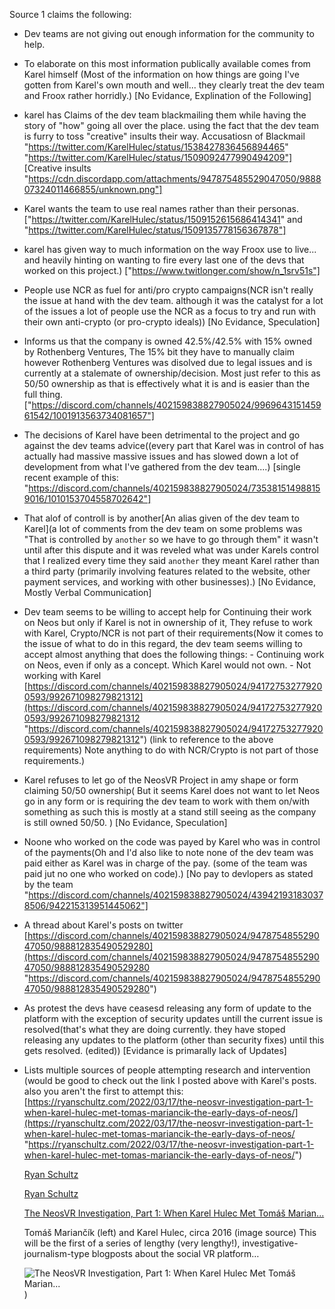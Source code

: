 Source 1 claims the following:
- Dev teams are not giving out enough information for the community to help.
 - To elaborate on this most information publically available comes from Karel himself (Most of the information on how things are going I've gotten from Karel's own mouth and well... they clearly treat the dev team and Froox rather horridly.) [No Evidance, Explination of the Following]

 - karel has Claims of the dev team blackmailing them while having the story of "how" going all over the place. using the fact that the dev team is furry to toss "creative" insults their way.
  Accusatiosn of Blackmail "https://twitter.com/KarelHulec/status/1538427836456894465" "https://twitter.com/KarelHulec/status/1509092477990494209"] [Creative insults "https://cdn.discordapp.com/attachments/947875485529047050/988807324011466855/unknown.png"]

 - Karel wants the team to use real names rather than their personas. ["https://twitter.com/KarelHulec/status/1509152615686414341" and "https://twitter.com/KarelHulec/status/1509135778156367878"]

- karel has given way to much information on the way Froox use to live... and heavily hinting on wanting to fire every last one of the devs that worked on this project.) ["https://www.twitlonger.com/show/n_1srv51s"]

- People use NCR as fuel for anti/pro crypto campaigns(NCR isn't really the issue at hand with the dev team. although it was the catalyst for a lot of the issues a lot of people use the NCR as a focus to try and run with their own anti-crypto (or pro-crypto ideals)) [No Evidance, Speculation]

- Informs us that the company is owned 42.5%/42.5% with 15% owned by Rothenberg Ventures, The 15% bit they have to manually claim however Rothenberg Ventures was disolved due to legal issues and is currently at a stalemate of ownership/decision. Most just refer to this as 50/50 ownership as that is effectively what it is and is easier than the full thing.
["https://discord.com/channels/402159838827905024/996964315145961542/1001913563734081657"]

- The decisions of Karel have been detrimental to the project and go against the dev teams advice((every part that Karel was in control of has actually had massive massive issues and has slowed down a lot of development from what I've gathered from the dev team....) [single recent example of this: "https://discord.com/channels/402159838827905024/735381514988159016/1010153704558702642"]

- That alof of controll is by another[An alias given of the dev team to Karel](a lot of comments from the dev team on some problems was "That is controlled by `another` so we have to go through them" it wasn't until after this dispute and it was reveled what was under Karels control that I realized every time they said `another` they meant Karel rather than a third party (primarily involving features related to the website, other payment services, and working with other businesses).) [No Evidance, Mostly Verbal Communication]

- Dev team seems to be willing to accept help for Continuing their work on Neos but only if Karel is not in ownership of it, They refuse to work with Karel, Crypto/NCR is not part of their requirements(Now it comes to the issue of what to do in this regard, the dev team seems willing to accept almost anything that does the following things: - Continuing work on Neos, even if only as a concept. Which Karel would not own. - Not working with Karel [https://discord.com/channels/402159838827905024/941727532779200593/992671098279821312](https://discord.com/channels/402159838827905024/941727532779200593/992671098279821312 "https://discord.com/channels/402159838827905024/941727532779200593/992671098279821312") (link to reference to the above requirements) Note anything to do with NCR/Crypto is not part of those requirements.)

- Karel refuses to let go of the NeosVR Project in amy shape or form claiming 50/50 ownership( But it seems Karel does not want to let Neos go in any form or is requiring the dev team to work with them on/with something as such this is mostly at a stand still seeing as the company is still owned 50/50. ) [No Evidance, Speculation]

- Noone who worked on the code was payed by Karel who was in control of the payments(Oh and I'd also like to note none of the dev team was paid either as Karel was in charge of the pay. (some of the team was paid jut no one who worked on code).) [No pay to devlopers as stated by the team "https://discord.com/channels/402159838827905024/439421931830378506/942215313951445062"]

- A thread about Karel's posts on twitter [https://discord.com/channels/402159838827905024/947875485529047050/988812835490529280](https://discord.com/channels/402159838827905024/947875485529047050/988812835490529280 "https://discord.com/channels/402159838827905024/947875485529047050/988812835490529280")

- As protest the devs have ceasesd releasing any form of update to the platform with the exception of security updates untill the current issue is resolved(that's what they are doing currently. they have stoped releasing any updates to the platform (other than security fixes) until this gets resolved. (edited)) [Evidance is primarally lack of Updates]

- Lists multiple sources of people attempting research and intervention
(would be good to check out the link I posted above with Karel's posts. also you aren't the first to attempt this: [https://ryanschultz.com/2022/03/17/the-neosvr-investigation-part-1-when-karel-hulec-met-tomas-mariancik-the-early-days-of-neos/](https://ryanschultz.com/2022/03/17/the-neosvr-investigation-part-1-when-karel-hulec-met-tomas-mariancik-the-early-days-of-neos/ "https://ryanschultz.com/2022/03/17/the-neosvr-investigation-part-1-when-karel-hulec-met-tomas-mariancik-the-early-days-of-neos/")
    
    [Ryan Schultz](https://ryanschultz.com/)
    
    [Ryan Schultz](https://ryanschultz.com/author/quiplash/)
    
    [The NeosVR Investigation, Part 1: When Karel Hulec Met Tomáš Marian...](https://ryanschultz.com/2022/03/17/the-neosvr-investigation-part-1-when-karel-hulec-met-tomas-mariancik-the-early-days-of-neos/)
    
    Tomáš Mariančík (left) and Karel Hulec, circa 2016 (image source) This will be the first of a series of lengthy (very lengthy!), investigative-journalism-type blogposts about the social VR platform…
    
    [](https://img.youtube.com/vi/PM3GQTdYQ50/0.jpg)
    
    ![The NeosVR Investigation, Part 1: When Karel Hulec Met Tomáš Marian...](https://images-ext-1.discordapp.net/external/ehMJzUTDCYQTgZL7o-cxoPP5_WKv03en5B1_onuD1IM/https/img.youtube.com/vi/PM3GQTdYQ50/0.jpg?width=400&height=231))